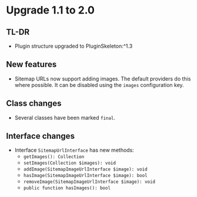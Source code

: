 # Upgrade 1.1 to 2.0

## TL-DR

* Plugin structure upgraded to PluginSkeleton:^1.3

## New features

* Sitemap URLs now support adding images. The default providers do this where possible. It can be disabled using the `images` configuration key.

## Class changes

* Several classes have been marked `final`.

## Interface changes

* Interface `SitemapUrlInterface` has new methods:
    * `getImages(): Collection`
    * `setImages(Collection $images): void`
    * `addImage(SitemapImageUrlInterface $image): void`
    * `hasImage(SitemapImageUrlInterface $image): bool`
    * `removeImage(SitemapImageUrlInterface $image): void`
    * `public function hasImages(): bool`
